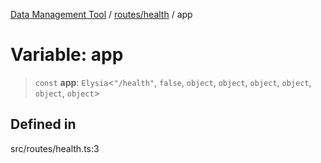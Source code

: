 [Data Management Tool](../../../index.md) / [routes/health](../index.md) / app

# Variable: app

> `const` **app**: `Elysia`\<`"/health"`, `false`, `object`, `object`, `object`, `object`, `object`, `object`\>

## Defined in

src/routes/health.ts:3

